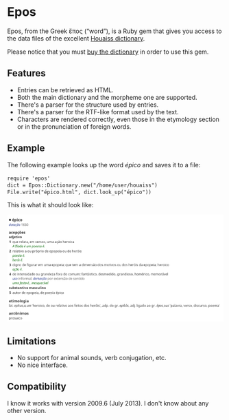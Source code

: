Epos
====

Epos, from the Greek ἔπος (“word”), is a Ruby gem that gives you access to the
data files of the excellent
[Houaiss dictionary](http://www.objetiva.com.br/livro_ficha.php?id=707).

Please notice that you must
[buy the dictionary](http://www.objetiva.com.br/livro_ficha.php?id=707) in order
to use this gem.

Features
--------

* Entries can be retrieved as HTML.
* Both the main dictionary and the morpheme one are supported.
* There's a parser for the structure used by entries.
* There's a parser for the RTF-like format used by the text.
* Characters are rendered correctly, even those in the etymology section or in
  the pronunciation of foreign words.

Example
-------

The following example looks up the word *épico* and saves it to a file:

    require 'epos'
    dict = Epos::Dictionary.new("/home/user/houaiss")
    File.write("épico.html", dict.look_up("épico"))

This is what it should look like:

![épico](epico.png)

Limitations
-----------

* No support for animal sounds, verb conjugation, etc.
* No nice interface.

Compatibility
-------------

I know it works with version 2009.6 (July 2013).  I don't know about any other
version.
